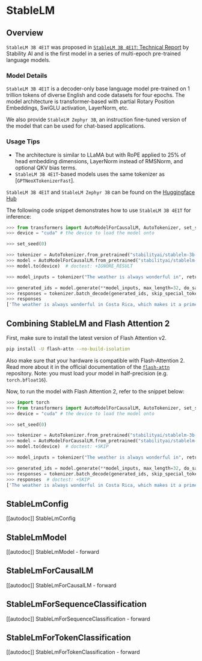 <!--Copyright 2024 The HuggingFace Team. All rights reserved.

Licensed under the Apache License, Version 2.0 (the "License"); you may not use this file except in compliance with
the License. You may obtain a copy of the License at

http://www.apache.org/licenses/LICENSE-2.0

Unless required by applicable law or agreed to in writing, software distributed under the License is distributed on
an "AS IS" BASIS, WITHOUT WARRANTIES OR CONDITIONS OF ANY KIND, either express or implied. See the License for the
specific language governing permissions and limitations under the License.

⚠️ Note that this file is in Markdown but contain specific syntax for our doc-builder (similar to MDX) that may not be
rendered properly in your Markdown viewer.

-->

# StableLM

## Overview

`StableLM 3B 4E1T` was proposed in [`StableLM 3B 4E1T`: Technical Report](https://stability.wandb.io/stability-llm/stable-lm/reports/StableLM-3B-4E1T--VmlldzoyMjU4?accessToken=u3zujipenkx5g7rtcj9qojjgxpconyjktjkli2po09nffrffdhhchq045vp0wyfo) by Stability AI and is the first model in a series of multi-epoch pre-trained language models.

### Model Details

`StableLM 3B 4E1T` is a decoder-only base language model pre-trained on 1 trillion tokens of diverse English and code datasets for four epochs.
The model architecture is transformer-based with partial Rotary Position Embeddings, SwiGLU activation, LayerNorm, etc.

We also provide `StableLM Zephyr 3B`, an instruction fine-tuned version of the model that can be used for chat-based applications.

### Usage Tips

- The architecture is similar to LLaMA but with RoPE applied to 25% of head embedding dimensions, LayerNorm instead of RMSNorm, and optional QKV bias terms.
- `StableLM 3B 4E1T`-based models uses the same tokenizer as [`GPTNeoXTokenizerFast`].

`StableLM 3B 4E1T` and `StableLM Zephyr 3B` can be found on the [Huggingface Hub](https://huggingface.co/stabilityai)

The following code snippet demonstrates how to use `StableLM 3B 4E1T` for inference:

```python
>>> from transformers import AutoModelForCausalLM, AutoTokenizer, set_seed
>>> device = "cuda" # the device to load the model onto

>>> set_seed(0)

>>> tokenizer = AutoTokenizer.from_pretrained("stabilityai/stablelm-3b-4e1t")
>>> model = AutoModelForCausalLM.from_pretrained("stabilityai/stablelm-3b-4e1t")
>>> model.to(device)  # doctest: +IGNORE_RESULT

>>> model_inputs = tokenizer("The weather is always wonderful in", return_tensors="pt").to(model.device)

>>> generated_ids = model.generate(**model_inputs, max_length=32, do_sample=True)
>>> responses = tokenizer.batch_decode(generated_ids, skip_special_tokens=True)
>>> responses
['The weather is always wonderful in Costa Rica, which makes it a prime destination for retirees. That’s where the Pensionado program comes in, offering']
```

## Combining StableLM and Flash Attention 2

First, make sure to install the latest version of Flash Attention v2.

```bash
pip install -U flash-attn --no-build-isolation
```

Also make sure that your hardware is compatible with Flash-Attention 2. Read more about it in the official documentation of the [`flash-attn`](https://github.com/Dao-AILab/flash-attention) repository. Note: you must load your model in half-precision (e.g. `torch.bfloat16`).

Now, to run the model with Flash Attention 2, refer to the snippet below:

```python
>>> import torch
>>> from transformers import AutoModelForCausalLM, AutoTokenizer, set_seed
>>> device = "cuda" # the device to load the model onto

>>> set_seed(0)

>>> tokenizer = AutoTokenizer.from_pretrained("stabilityai/stablelm-3b-4e1t")
>>> model = AutoModelForCausalLM.from_pretrained("stabilityai/stablelm-3b-4e1t", torch_dtype=torch.bfloat16, attn_implementation="flash_attention_2")  # doctest: +SKIP
>>> model.to(device)  # doctest: +SKIP

>>> model_inputs = tokenizer("The weather is always wonderful in", return_tensors="pt").to(model.device)

>>> generated_ids = model.generate(**model_inputs, max_length=32, do_sample=True)  # doctest: +SKIP
>>> responses = tokenizer.batch_decode(generated_ids, skip_special_tokens=True)  # doctest: +SKIP
>>> responses  # doctest: +SKIP
['The weather is always wonderful in Costa Rica, which makes it a prime destination for retirees. That’s where the Pensionado program comes in, offering']
```


## StableLmConfig

[[autodoc]] StableLmConfig

## StableLmModel

[[autodoc]] StableLmModel
    - forward

## StableLmForCausalLM

[[autodoc]] StableLmForCausalLM
    - forward

## StableLmForSequenceClassification

[[autodoc]] StableLmForSequenceClassification
    - forward

## StableLmForTokenClassification

[[autodoc]] StableLmForTokenClassification
    - forward
